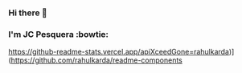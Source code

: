 ### Hi there 👋
### I'm JC Pesquera :bowtie:

https://github-readme-stats.vercel.app/apiXceedGone=rahulkarda)](https://github.com/rahulkarda/readme-components

<!--
**XceedGone/XceedGone** is a ✨ _special_ ✨ repository because its `README.md` (this file) appears on your GitHub profile.

Here are some ideas to get you started:

- 🔭 I’m currently working on ...
- 🌱 I’m currently learning ...
- 👯 I’m looking to collaborate on ...
- 🤔 I’m looking for help with ...
- 💬 Ask me about ...
- 📫 How to reach me: ...
- 😄 Pronouns: ...
- ⚡ Fun fact: ...
-->
